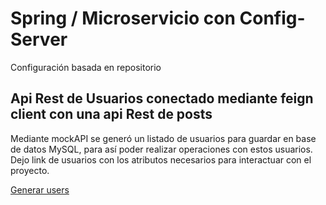 # Spring / Microservicio con Config-Server

Configuración basada en repositorio

## Api Rest de Usuarios conectado mediante feign client con una api Rest de posts

Mediante mockAPI se generó un listado de usuarios para guardar en base de datos MySQL, para así poder realizar operaciones con estos usuarios. Dejo link de usuarios con los atributos necesarios para interactuar con el proyecto.

[Generar users](https://mockapi.io/clone/6642c1e43c01a059ea2056ef)
